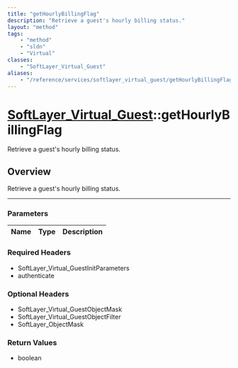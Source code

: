 ```yaml
---
title: "getHourlyBillingFlag"
description: "Retrieve a guest's hourly billing status."
layout: "method"
tags:
    - "method"
    - "sldn"
    - "Virtual"
classes:
    - "SoftLayer_Virtual_Guest"
aliases:
    - "/reference/services/softlayer_virtual_guest/getHourlyBillingFlag"
---
```

# [SoftLayer_Virtual_Guest](/reference/services/SoftLayer_Virtual_Guest)::getHourlyBillingFlag


Retrieve a guest's hourly billing status.


## Overview 
Retrieve a guest's hourly billing status.

-----

### Parameters 
|Name | Type | Description |
| --- | --- | --- |


### Required Headers
* SoftLayer_Virtual_GuestInitParameters
* authenticate


### Optional Headers
* SoftLayer_Virtual_GuestObjectMask
* SoftLayer_Virtual_GuestObjectFilter
* SoftLayer_ObjectMask

### Return Values
* boolean





